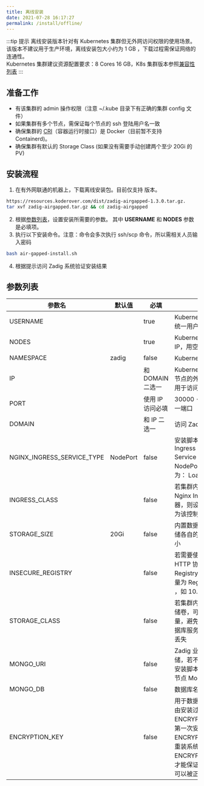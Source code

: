```yaml
---
title: 离线安装
date: 2021-07-28 16:17:27
permalink: /install/offline/
---
```


:::tip 提示
离线安装版本针对有 Kubernetes 集群但无外网访问权限的使用场景。<br>
该版本不建议用于生产环境，离线安装包大小约为 1 GB ，下载过程需保证网络的连通性。<br>
Kubernetes 集群建议资源配置要求：8 Cores 16 GB，K8s 集群版本参照[兼容性列表](/pages/compatibility/)
:::



## 准备工作
- 有该集群的 admin 操作权限（注意 ~/.kube 目录下有正确的集群 config 文件）
- 如果集群有多个节点，需保证每个节点的 ssh 登陆用户名一致
- 确保集群的 [CRI]((https://kubernetes.io/zh/docs/setup/production-environment/container-runtimes/))（容器运行时接口）是 Docker（目前暂不支持 Containerd)。
- 确保集群有默认的 Storage Class (如果没有需要手动创建两个至少 20Gi 的 PV)

## 安装流程
1. 在有外网联通的机器上，下载离线安装包。目前仅支持<Badge text="v1.3.0" /> 版本。
```bash
https://resources.koderover.com/dist/zadig-airgapped-1.3.0.tar.gz. 
tar xvf zadig-airgapped.tar.gz && cd zadig-airgapped
```
2. 根据[参数列表](#参数列表)，设置安装所需要的参数。 其中 **USERNAME** 和 **NODES** 参数是必填项。
3. 执行以下安装命令。注意：命令会多次执行 ssh/scp 命令，所以需相关人员输入密码
```bash
bash air-gapped-install.sh
```
4. 根据提示访问 Zadig 系统验证安装结果

## 参数列表

| 参数名                     | 默认值   | 必填             | 说明                                                                                                                                                  |
|----------------------------|----------|------------------|-------------------------------------------------------------------------------------------------------------------------------------------------------|
| USERNAME                   |          | true             | Kubernetes 工作节点统一用户名                                                                                                                         |
| NODES                      |          | true             | Kubernetes 工作节点IP，用空格隔开                                                                                                                     |
| NAMESPACE                  | zadig    | false            | Kubernetes 命名空间                                                                                                                                   |
| IP                         |          | 和 DOMAIN 二选一 | Kubernetes 集群任一节点的外网 IP 地址，用于访问 Zadig 系统                                                                                            |
| PORT                       |          | 使用 IP 访问必填 | 30000 - 32767 任一端口                                                                                                                                |
| DOMAIN                     |          | 和 IP 二选一     | 访问 Zadig 系统域名                                                                                                                                   |
| NGINX_INGRESS_SERVICE_TYPE | NodePort | false            | 安装脚本自动安装的 Ingress Controller Service 类型为 NodePort， 可配置为： LoadBalancer                                                               |
| INGRESS_CLASS              |          | false            | 若集群内已经配置了 Nginx Ingress 控制器，则设置这个变量为该控制器的名称                                                                               |
| STORAGE_SIZE               | 20Gi     | false            | 内置数据库和对象存储各自的数据存储大小                                                                                                                |
| INSECURE_REGISTRY          |          | false            | 若需要使用一个 HTTP 协议的 Registry，则设置该变量为 Registry 的地址 ，如 10.0.0.1:5000                                                                |
| STORAGE_CLASS              |          | false            | 若集群内支持持久存储卷，可以设置该变量，避免 Zadig 的数据库服务重启后数据丢失                                                                         |
| MONGO_URI                  |          | false            | Zadig 业务数据存储，若不配置，使用安装脚本中内置的单节点 MongoDB                                                                                      |
| MONGO_DB                   |          | false            | 数据库名称                                                                                                                                            |
| ENCRYPTION_KEY             |          | false            | 用于数据加密解密，由安装过程生成 ENCRYPTION_KEY，第一次安装后请保存 ENCRYPTION_KEY，重装系统时需设置 ENCRYPTION_KEY，才能保证之前的数据可以被正确解密 |
